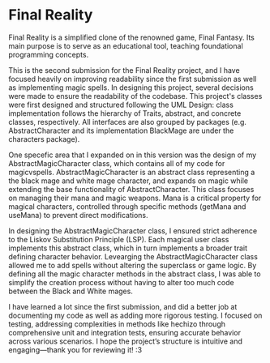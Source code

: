 # Final Reality
Final Reality is a simplified clone of the renowned game, Final Fantasy. Its main purpose is to serve as an educational tool, teaching foundational programming concepts.

This is the second submission for the Final Reality project, and I have focused heavily on improving readability since the first submission as well as implementing magic spells. In designing this project, several decisions were made to ensure the readability of the codebase. This project's classes were first designed and structured following the UML Design: class implementation follows the hierarchy of Traits, abstract, and concrete classes, respectively. All interfaces are also grouped by packages (e.g. AbstractCharacter and its implementation BlackMage are under the characters package).

One specefic area that I expanded on in this version was the design of my AbstractMagicCharacter class, which contains all of my code for magicvspells. AbstractMagicCharacter is an abstract class representing a the black mage and white mage character, and expands on magic while extending the base functionality of AbstractCharacter. This class focuses on managing their mana and magic weapons. Mana is a critical property for magical characters, controlled through specific methods (getMana and useMana) to prevent direct modifications.

In designing the AbstractMagicCharacter class, I ensured strict adherence to the Liskov Substitution Principle (LSP). Each magical user class implements this abstract class, which in turn implements a broader trait defining character behavior. Levearging the AbstractMagicCharacter class allowed me to add spells without altering the superclass or game logic. By defining all the magic character methods in the abstract class, I was able to simplify the creation process without having to alter too much code between the Black and White mages.

I have learned a lot since the first submission, and did a better job at documenting my code as well as adding more rigorous testing. I focused on testing, addressing complexities in methods like hechizo through comprehensive unit and integration tests, ensuring accurate behavior across various scenarios. I hope the project’s structure is intuitive and engaging—thank you for reviewing it! :3
